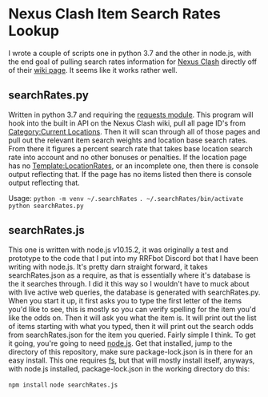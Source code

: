 # Nexus Clash Item Search Rates Lookup

I wrote a couple of scripts one in python 3.7 and the other in node.js, with the end goal of pulling search rates information for [Nexus Clash](https://www.nexusclash.com) directly off of their [wiki page](https://https://wiki.nexuscla.sh/wiki/). It seems like it works rather well.

## searchRates.py
Written in python 3.7 and requiring the [requests module](https://2.python-requests.org/en/master/). This program will hook into the built in API on the Nexus Clash wiki, pull all page ID's from [Category:Current Locations](https://wiki.nexuscla.sh/wiki/index.php?title=Category:Current_Locations). Then it will scan through all of those pages and pull out the relevant item search weights and location base search rates. From there it figures a percent search rate that takes base location search rate into account and no other bonuses or penalties.
If the location page has no [Template:LocationRates](https://wiki.nexuscla.sh/wiki/index.php?title=Template:LocationRates), or an incomplete one, then there is console output reflecting that. If the page has no items listed then there is console output reflecting that.

Usage:
`python -m venv ~/.searchRates`
`. ~/.searchRates/bin/activate`
`python searchRates.py`

## searchRates.js
This one is written with node.js v10.15.2, it was originally a test and prototype to the code that I put into my RRFbot Discord bot that I have been writing with node.js. It's pretty darn straight forward, it takes searchRates.json as a require, as that is essentially where it's database is the it searches through. I did it this way so I wouldn't have to muck about with live active web queries, the database is generated with searchRates.py. When you start it up, it first asks you to type the first letter of the items you'd like to see, this is mostly so you can verify spelling for the item you'd like the odds on. Then it will ask you what the item is. It will print out the list of items starting with what you typed, then it will print out the search odds from searchRates.json for the item you queried. Fairly simple I think. To get it going, you're going to need [node.js](https://nodejs.org/en/). Get that installed, jump to the directory of this repository, make sure package-lock.json is in there for an easy install. This one requires [fs](https://nodejs.org/api/fs.html), but that will mostly install itself, anyways, with node.js installed, package-lock.json in the working directory do this:

`npm install`
`node searchRates.js`
